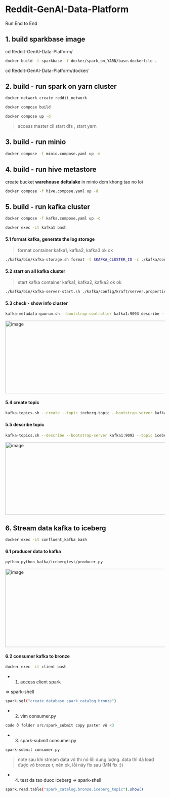 # Reddit-GenAI-Data-Platform
Run End to End
## 1. build sparkbase image

cd Reddit-GenAI-Data-Platform/

```bash
docker build -t sparkbase -f docker/spark_on_YARN/base.dockerfile .
```

cd Reddit-GenAI-Data-Platform/docker/
## 2. build - run spark on yarn cluster

```bash
docker network create reddit_network
```
```bash
docker compose build 
```

```bash
docker compose up -d
``` 
> access master cli start dfs , start yarn

## 3. build - run minio
```bash
docker compose -f minio.compose.yaml up -d

```
## 4. build - run hive metastore

create bucket **warehouse** **deltalake** in minio dcm khong tao no loi

```bash
docker compose -f hive.compose.yaml up -d
```

## 5. build - run kafka cluster
```bash
docker compose -f kafka.compose.yaml up -d

```
```bash
docker exec -it kafka1 bash
```

#### 5.1 format kafka, generate the log storage

> format container kafka1, kafka2, kafka3 ok ok
```bash
./kafka/bin/kafka-storage.sh format -t $KAFKA_CLUSTER_ID -c ./kafka/config/kraft/server.properties
```
#### 5.2 start on all kafka cluster

> start kafka container kafka1, kafka2, kafka3 ok ok

```bash
./kafka/bin/kafka-server-start.sh ./kafka/config/kraft/server.properties
```

#### 5.3 check - show info cluster 
```bash
kafka-metadata-quorum.sh --bootstrap-controller kafka1:9093 describe --status
```
<img width="1160" height="229" alt="image" src="https://github.com/user-attachments/assets/b15217dc-4e5e-4e87-b500-b509526e5045" />

#### 5.4 create topic 
```bash
kafka-topics.sh --create --topic iceberg-topic --bootstrap-server kafka1:9092 --replication-factor 2
```
#### 5.5 describe topic
```bash
kafka-topics.sh --describe --bootstrap-server kafka1:9092 --topic iceberg-topic
```
<img width="1197" height="229" alt="image" src="https://github.com/user-attachments/assets/ce017e13-b46f-49dc-b541-e569752fc465" />

## 6. Stream data kafka to iceberg
```bash
docker exec -it confluent_kafka bash
```

#### 6.1 producer data to kafka
```bash
python python_kafka/icebergtest/producer.py
```
<img width="1148" height="247" alt="image" src="https://github.com/user-attachments/assets/7c3aa258-525d-4f47-afad-98e3c217c3b9" />


#### 6.2 consumer kafka to bronze 
```bash
docker exec -it client bash
```

- 1. access client spark

=> spark-shell
```bash
spark.sql("create database spark_catalog.bronze")
```
- 2. vim consumer.py
```python
code ở folder src/spark_submit copy paster vô <3
```
- 3. spark-submit consumer.py
```bash
spark-submit consumer.py
```
> note sau khi stream data vô thì nó lỗi dung lượng..data thì đã load được vô bronze r, nên ok, lỗi này fix sau (MN fix :))

- 4. test da tao duoc iceberg 
=> spark-shell
```bash
spark.read.table("spark_catalog.bronze.iceberg_topic").show()
```





